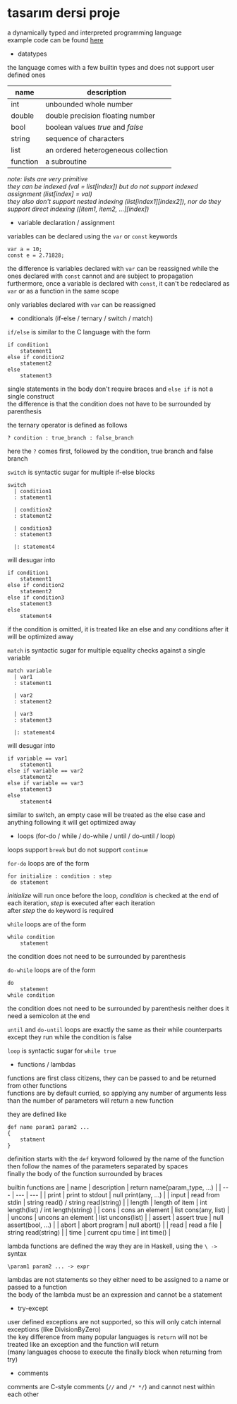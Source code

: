 
# tasarım dersi proje

a dynamically typed and interpreted programming language  
example code can be found [here](/examples)



* datatypes

the language comes with a few builtin types and does not support user defined ones  

| name     | description                         |
| ---      | ---                                 |
| int      | unbounded whole number              |
| double   | double precision floating number    |
| bool     | boolean values *true* and *false*   |
| string   | sequence of characters              |
| list     | an ordered heterogeneous collection | 
| function | a subroutine                        |

*note: lists are very primitive*  
*they can be indexed (val = list[index]) but do not support indexed assignment (list[index] = val)*  
*they also don't support nested indexing (list[index1][index2]), nor do they support direct indexing ([item1, item2, ...][index])*



* variable declaration / assignment

variables can be declared using the `var` or `const` keywords
```
var a = 10;
const e = 2.71828;
```
the difference is variables declared with `var` can be reassigned while the ones declared with `const` cannot and are subject to propagation  
furthermore, once a variable is declared with `const`, it can't be redeclared as `var` or as a function in the same scope

only variables declared with `var` can be reassigned


* conditionals (if-else / ternary / switch / match)

`if/else` is similar to the C language with the form
```
if condition1
    statement1
else if condition2
    statement2
else
    statement3
```
single statements in the body don't require braces and `else if` is not a single construct  
the difference is that the condition does not have to be surrounded by parenthesis


the ternary operator is defined as follows
```
? condition : true_branch : false_branch
```
here the `?` comes first, followed by the condition, true branch and false branch


`switch` is syntactic sugar for multiple if-else blocks
```
switch
  | condition1
  : statement1

  | condition2
  : statement2
  
  | condition3
  : statement3
  
  |: statement4
```
will desugar into
```
if condition1
    statement1
else if condition2
    statement2
else if condition3
    statement3
else
    statement4
```
if the condition is omitted, it is treated like an else and any conditions after it will be optimized away


`match` is syntactic sugar for multiple equality checks against a single variable
```
match variable
  | var1
  : statement1
  
  | var2
  : statement2
  
  | var3
  : statement3
  
  |: statement4  
```
will desugar into
```
if variable == var1
    statement1
else if variable == var2
    statement2
else if variable == var3
    statement3
else
    statement4
```
similar to switch, an empty case will be treated as the else case and anything following it will get optimized away



* loops (for-do / while / do-while / until / do-until / loop)

loops support `break` but do not support `continue`  

`for-do` loops are of the form
```
for initialize : condition : step
 do statement
```
*initialize* will run once before the loop, *condition* is checked at the end of each iteration, *step* is executed after each iteration  
after *step* the `do` keyword is required


`while` loops are of the form
```
while condition
    statement
```
the condition does not need to be surrounded by parenthesis


`do-while` loops are of the form
```
do 
    statement
while condition
```
the condition does not need to be surrounded by parenthesis neither does it need a semicolon at the end


`until` and `do-until` loops are exactly the same as their while counterparts except they run while the condition is false

`loop` is syntactic sugar for `while true`



* functions / lambdas

functions are first class citizens, they can be passed to and be returned from other functions  
functions are by default curried, so applying any number of arguments less than the number of parameters will return a new function  

they are defined like
```
def name param1 param2 ...
{
    statment
}
```
definition starts with the `def` keyword followed by the name of the function  
then follow the names of the parameters separated by spaces  
finally the body of the function surrounded by braces

builtin functions are
| name   | description       | return name(param_type, ...)          |
| ---    | ---               | ---                                   |
| print  | print to stdout   | null print(any, ...)                  |
| input  | read from stdin   | string read() / string read(string)   |
| length | length of item    | int length(list) / int length(string) |
| cons   | cons an element   | list cons(any, list)                  |
| uncons | uncons an element | list uncons(list)                     |
| assert | assert true       | null assert(bool, ...)                |
| abort  | abort program     | null abort()                          |
| read   | read a file       | string read(string)                   |
| time   | current cpu time  | int time()                            |


lambda functions are defined the way they are in Haskell, using the `\ ->` syntax
```
\param1 param2 ... -> expr
```
lambdas are not statements so they either need to be assigned to a name or passed to a function  
the body of the lambda must be an expression and cannot be a statement



* try-except

user defined exceptions are not supported, so this will only catch internal exceptions (like DivisionByZero)  
the key difference from many popular languages is `return` will not be treated like an exception and the function will return  
(many languages choose to execute the finally block when returning from try)



* comments

comments are C-style comments (`//` and `/* */`) and cannot nest within each other
